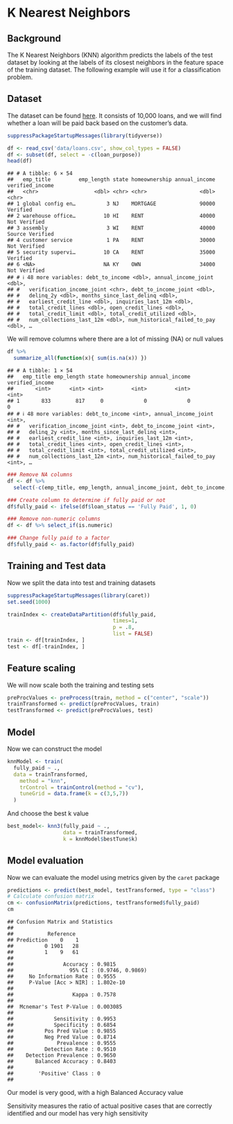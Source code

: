 K Nearest Neighbors
================

## Background

The K Nearest Neighbors (KNN) algorithm predicts the labels of the test
dataset by looking at the labels of its closest neighbors in the feature
space of the training dataset. The following example will use it for a
classification problem.

## Dataset

The dataset can be found
[here](https://www.openintro.org/data/index.php?data=loans_full_schema).
It consists of 10,000 loans, and we will find whether a loan will be
paid back based on the customer’s data.

``` r
suppressPackageStartupMessages(library(tidyverse))

df <- read_csv('data/loans.csv', show_col_types = FALSE)
df <- subset(df, select = -c(loan_purpose))
head(df)
```

    ## # A tibble: 6 × 54
    ##   emp_title         emp_length state homeownership annual_income verified_income
    ##   <chr>                  <dbl> <chr> <chr>                 <dbl> <chr>          
    ## 1 global config en…          3 NJ    MORTGAGE              90000 Verified       
    ## 2 warehouse office…         10 HI    RENT                  40000 Not Verified   
    ## 3 assembly                   3 WI    RENT                  40000 Source Verified
    ## 4 customer service           1 PA    RENT                  30000 Not Verified   
    ## 5 security supervi…         10 CA    RENT                  35000 Verified       
    ## 6 <NA>                      NA KY    OWN                   34000 Not Verified   
    ## # ℹ 48 more variables: debt_to_income <dbl>, annual_income_joint <dbl>,
    ## #   verification_income_joint <chr>, debt_to_income_joint <dbl>,
    ## #   delinq_2y <dbl>, months_since_last_delinq <dbl>,
    ## #   earliest_credit_line <dbl>, inquiries_last_12m <dbl>,
    ## #   total_credit_lines <dbl>, open_credit_lines <dbl>,
    ## #   total_credit_limit <dbl>, total_credit_utilized <dbl>,
    ## #   num_collections_last_12m <dbl>, num_historical_failed_to_pay <dbl>, …

We will remove columns where there are a lot of missing (NA) or null
values

``` r
df %>%
  summarize_all(function(x){ sum(is.na(x)) })
```

    ## # A tibble: 1 × 54
    ##   emp_title emp_length state homeownership annual_income verified_income
    ##       <int>      <int> <int>         <int>         <int>           <int>
    ## 1       833        817     0             0             0               0
    ## # ℹ 48 more variables: debt_to_income <int>, annual_income_joint <int>,
    ## #   verification_income_joint <int>, debt_to_income_joint <int>,
    ## #   delinq_2y <int>, months_since_last_delinq <int>,
    ## #   earliest_credit_line <int>, inquiries_last_12m <int>,
    ## #   total_credit_lines <int>, open_credit_lines <int>,
    ## #   total_credit_limit <int>, total_credit_utilized <int>,
    ## #   num_collections_last_12m <int>, num_historical_failed_to_pay <int>, …

``` r
### Remove NA columns
df <- df %>%
  select(-c(emp_title, emp_length, annual_income_joint, debt_to_income, verification_income_joint, debt_to_income_joint, months_since_last_delinq, months_since_90d_late, months_since_last_credit_inquiry, num_accounts_120d_past_due))

### Create column to determine if fully paid or not
df$fully_paid <- ifelse(df$loan_status == 'Fully Paid', 1, 0)

### Remove non-numeric columns
df <- df %>% select_if(is.numeric)

### Change fully paid to a factor
df$fully_paid <- as.factor(df$fully_paid)
```

## Training and Test data

Now we split the data into test and training datasets

``` r
suppressPackageStartupMessages(library(caret))
set.seed(1000)

trainIndex <- createDataPartition(df$fully_paid, 
                                  times=1, 
                                  p = .8, 
                                  list = FALSE)
train <- df[trainIndex, ]
test <- df[-trainIndex, ]
```

## Feature scaling

We will now scale both the training and testing sets

``` r
preProcValues <- preProcess(train, method = c("center", "scale"))
trainTransformed <- predict(preProcValues, train)
testTransformed <- predict(preProcValues, test)
```

## Model

Now we can construct the model

``` r
knnModel <- train(
  fully_paid ~ ., 
  data = trainTransformed, 
    method = "knn", 
    trControl = trainControl(method = "cv"), 
    tuneGrid = data.frame(k = c(3,5,7))
  )
```

And choose the best k value

``` r
best_model<- knn3(fully_paid ~ .,
                  data = trainTransformed,
                  k = knnModel$bestTune$k)
```

## Model evaluation

Now we can evaluate the model using metrics given by the `caret` package

``` r
predictions <- predict(best_model, testTransformed, type = "class")
# Calculate confusion matrix
cm <- confusionMatrix(predictions, testTransformed$fully_paid)
cm
```

    ## Confusion Matrix and Statistics
    ## 
    ##           Reference
    ## Prediction    0    1
    ##          0 1901   28
    ##          1    9   61
    ##                                           
    ##                Accuracy : 0.9815          
    ##                  95% CI : (0.9746, 0.9869)
    ##     No Information Rate : 0.9555          
    ##     P-Value [Acc > NIR] : 1.802e-10       
    ##                                           
    ##                   Kappa : 0.7578          
    ##                                           
    ##  Mcnemar's Test P-Value : 0.003085        
    ##                                           
    ##             Sensitivity : 0.9953          
    ##             Specificity : 0.6854          
    ##          Pos Pred Value : 0.9855          
    ##          Neg Pred Value : 0.8714          
    ##              Prevalence : 0.9555          
    ##          Detection Rate : 0.9510          
    ##    Detection Prevalence : 0.9650          
    ##       Balanced Accuracy : 0.8403          
    ##                                           
    ##        'Positive' Class : 0               
    ## 

Our model is very good, with a high Balanced Accuracy value

Sensitivity measures the ratio of actual positive cases that are
correctly identified and our model has very high sensitivity
